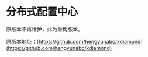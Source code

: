 # 分布式配置中心

原版本不再维护，此为重构版本。

原版本地址：[https://github.com/hengyunabc/xdiamond](https://github.com/hengyunabc/xdiamond)